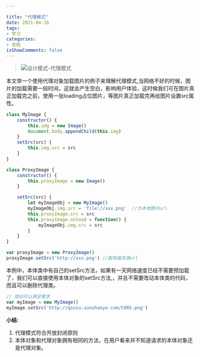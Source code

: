 ```yaml
---

title: "代理模式"
date: 2021-04-16
tags:
- 学习
categories:
- 总结
isShowComments: false
---
```


<Boxx/>


>![设计模式-代理模式](http://qiniu.sunzhaoye.com/%E8%AE%BE%E8%AE%A1%E6%A8%A1%E5%BC%8F-%E4%BB%A3%E7%90%86%E6%A8%A1%E5%BC%8F.png)

本文举一个使用代理对象加载图片的例子来理解代理模式,当网络不好的时候，图片的加载需要一段时间，这就会产生空白，影响用户体验，这时候我们可在图片真正加载完之前，使用一张loading占位图片，等图片真正加载完再给图片设置src属性。

```js
class MyImage {
    constructor() {
        this.img = new Image()
        document.body.appendChild(this.img)
    }
    setSrc(src) {
        this.img.src = src
    }
}

class ProxyImage {
    constructor() {
        this.proxyImage = new Image()
    }

    setSrc(src) {
        let myImageObj = new MyImage()
        myImageObj.img.src = 'file://xxx.png'  //为本地图片url
        this.proxyImage.src = src
        this.proxyImage.onload = function() {
            myImageObj.img.src = src
        }
    }
}

var proxyImage = new ProxyImage()
proxyImage.setSrc('http://xxx.png') //服务器资源url

```

本例中，本体类中有自己的setSrc方法，如果有一天网络速度已经不需要预加载了，我们可以直接使用本体对象的setSrc方法,，并且不需要改动本体类的代码，而且可以删除代理类。

```js
// 依旧可以满足需求
var myImage = new MyImage()
myImage.setSrc('http://qiniu.sunzhaoye.com/CORS.png')
```

**小结:**
1. 代理模式符合开放封闭原则
2. 本体对象和代理对象拥有相同的方法，在用户看来并不知道请求的本体对象还是代理对象。
